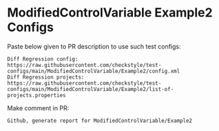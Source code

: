 # ModifiedControlVariable Example2 Configs
Paste below given to PR description to use such test configs:
```
Diff Regression config: https://raw.githubusercontent.com/checkstyle/test-configs/main/ModifiedControlVariable/Example2/config.xml
Diff Regression projects: https://raw.githubusercontent.com/checkstyle/test-configs/main/ModifiedControlVariable/Example2/list-of-projects.properties
```
Make comment in PR:
```
Github, generate report for ModifiedControlVariable/Example2
```
